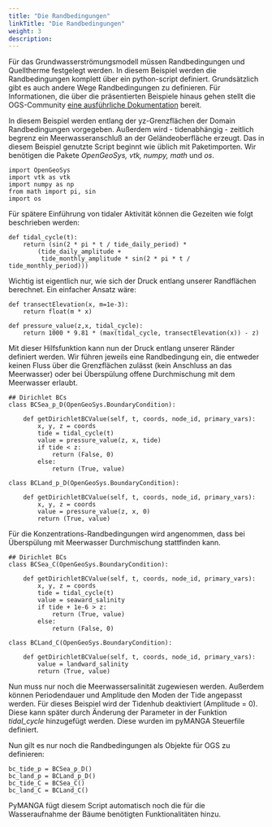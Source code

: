 ```yaml
---
title: "Die Randbedingungen"
linkTitle: "Die Randbedingungen"
weight: 3
description:
---
```


Für das Grundwasserströmungsmodell müssen Randbedingungen und Quelltherme festgelegt werden.
In diesem Beispiel werden die Randbedingungen komplett über ein python-script definiert.
Grundsätzlich gibt es auch andere Wege Randbedingungen zu definieren.
Für Informationen, die über die präsentierten Beispiele hinaus gehen stellt die OGS-Community <a href="https://www.opengeosys.org/" target="_blank">eine ausführliche Dokumentation</a> bereit.

In diesem Beispiel werden entlang der yz-Grenzflächen der Domain Randbedingungen vorgegeben. 
Außerdem wird - tidenabhängig - zeitlich begrenz ein Meerwasseranschluß an der Geländeoberfläche erzeugt.
Das in diesem Beispiel genutzte Script beginnt wie üblich mit Paketimporten.
Wir benötigen die Pakete *OpenGeoSys, vtk, numpy, math* und *os*.

	import OpenGeoSys
	import vtk as vtk
	import numpy as np
	from math import pi, sin
	import os

Für spätere Einführung von tidaler Aktivität können die Gezeiten wie folgt beschrieben werden:

    def tidal_cycle(t):
        return (sin(2 * pi * t / tide_daily_period) *
            (tide_daily_amplitude +
             tide_monthly_amplitude * sin(2 * pi * t / tide_monthly_period)))

Wichtig ist eigentlich nur, wie sich der Druck entlang unserer Randflächen berechnet.
Ein einfacher Ansatz wäre:

    def transectElevation(x, m=1e-3):
        return float(m * x)

    def pressure_value(z,x, tidal_cycle):
        return 1000 * 9.81 * (max(tidal_cycle, transectElevation(x)) - z)

Mit dieser Hilfsfunktion kann nun der Druck entlang unserer Ränder definiert werden.
Wir führen jeweils eine Randbedingung ein, die entweder keinen Fluss über die Grenzflächen zulässt (kein Anschluss an das Meerwasser) oder bei Überspülung offene Durchmischung mit dem Meerwasser erlaubt.

    ## Dirichlet BCs
    class BCSea_p_D(OpenGeoSys.BoundaryCondition):

        def getDirichletBCValue(self, t, coords, node_id, primary_vars):
            x, y, z = coords
            tide = tidal_cycle(t)
            value = pressure_value(z, x, tide)
            if tide < z:
                return (False, 0)
            else:
                return (True, value)

    class BCLand_p_D(OpenGeoSys.BoundaryCondition):

        def getDirichletBCValue(self, t, coords, node_id, primary_vars):
            x, y, z = coords
            value = pressure_value(z, x, 0)
            return (True, value)

Für die Konzentrations-Randbedingungen wird angenommen, dass bei Überspülung mit Meerwasser Durchmischung stattfinden kann.


    ## Dirichlet BCs
    class BCSea_C(OpenGeoSys.BoundaryCondition):

        def getDirichletBCValue(self, t, coords, node_id, primary_vars):
            x, y, z = coords
            tide = tidal_cycle(t)
            value = seaward_salinity
            if tide + 1e-6 > z:
                return (True, value)
            else:
                return (False, 0)

    class BCLand_C(OpenGeoSys.BoundaryCondition):

        def getDirichletBCValue(self, t, coords, node_id, primary_vars):
            value = landward_salinity
            return (True, value)

Nun muss nur noch die Meerwassersalinität zugewiesen werden.
Außerdem können Periodendauer und Amplitude den Moden der Tide angepasst werden.
Für dieses Beispiel wird der Tidenhub deaktiviert (Amplitude = 0).
Diese kann später durch Änderung der Parameter in der Funktion *tidal_cycle* hinzugefügt werden.
Diese wurden im pyMANGA Steuerfile definiert.
	
Nun gilt es nur noch die Randbedingungen als Objekte für OGS zu definieren:

    bc_tide_p = BCSea_p_D()
    bc_land_p = BCLand_p_D()
    bc_tide_C = BCSea_C()
    bc_land_C = BCLand_C()

PyMANGA fügt diesem Script automatisch noch die für die Wasseraufnahme der Bäume benötigten Funktionalitäten hinzu.
